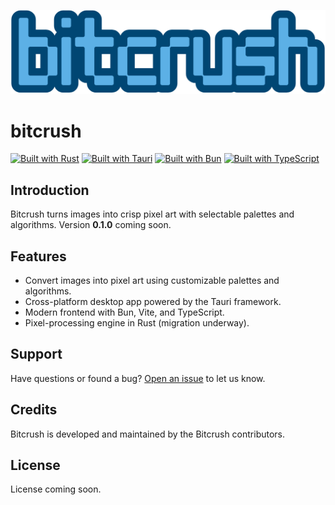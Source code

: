 ![Bitcrush Logo](/src/assets/bitcrush.png)

# bitcrush

[![Built with Rust](https://img.shields.io/badge/rust-000000?style=flat-square&logo=rust&logoColor=white)](https://www.rust-lang.org/)
[![Built with Tauri](https://img.shields.io/badge/tauri-24C8DB?style=flat-square&logo=tauri&logoColor=black)](https://tauri.app/)
[![Built with Bun](https://img.shields.io/badge/bun-000000?style=flat-square&logo=bun&logoColor=white)](https://bun.sh/)
[![Built with TypeScript](https://img.shields.io/badge/typescript-3178C6?style=flat-square&logo=typescript&logoColor=white)](https://www.typescriptlang.org/)

## Introduction

Bitcrush turns images into crisp pixel art with selectable palettes and algorithms. Version **0.1.0** coming soon.

## Features

* Convert images into pixel art using customizable palettes and algorithms.
* Cross-platform desktop app powered by the Tauri framework.
* Modern frontend with Bun, Vite, and TypeScript.
* Pixel-processing engine in Rust (migration underway).

## Support

Have questions or found a bug? [Open an issue](../../issues) to let us know.

## Credits

Bitcrush is developed and maintained by the Bitcrush contributors.

## License

License coming soon.
